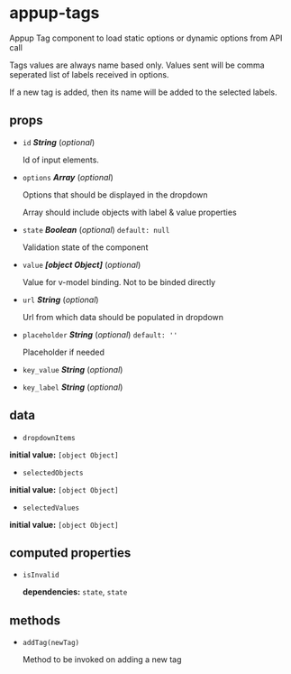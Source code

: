 # appup-tags 

Appup Tag component to load static options or dynamic options from API call

Tags values are always name based only. Values sent will be comma seperated list of labels received in options.

If a new tag is added, then its name will be added to the selected labels. 

## props 

- `id` ***String*** (*optional*) 

  Id of input elements. 

- `options` ***Array*** (*optional*) 

  Options that should be displayed in the dropdown
  
  Array should include objects with label & value properties 

- `state` ***Boolean*** (*optional*) `default: null` 

  Validation state of the component 

- `value` ***[object Object]*** (*optional*) 

  Value for v-model binding. Not to be binded directly 

- `url` ***String*** (*optional*) 

  Url from which data should be populated in dropdown 

- `placeholder` ***String*** (*optional*) `default: ''` 

  Placeholder if needed 

- `key_value` ***String*** (*optional*) 

- `key_label` ***String*** (*optional*) 

## data 

- `dropdownItems` 

**initial value:** `[object Object]` 

- `selectedObjects` 

**initial value:** `[object Object]` 

- `selectedValues` 

**initial value:** `[object Object]` 

## computed properties 

- `isInvalid` 

   **dependencies:** `state`, `state` 


## methods 

- `addTag(newTag)` 

  Method to be invoked on adding a new tag 


